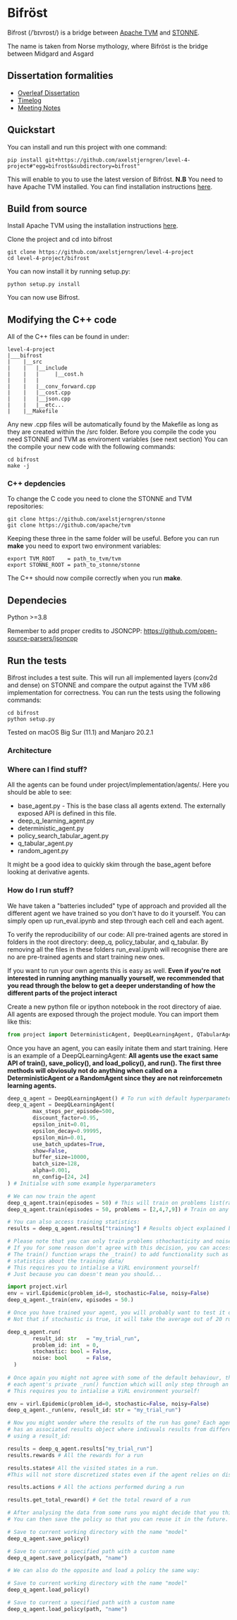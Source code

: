 # Bifröst

Bifrost (/ˈbɪvrɒst/) is a bridge between [Apache TVM](https://tvm.apache.org) and [STONNE]().

The name is taken from Norse mythology, where Bifröst is the bridge between Midgard and Asgard

## Dissertation formalities
* [Overleaf Dissertation](https://www.overleaf.com/project/5f756faefef3ec00014e888a)
* [Timelog](https://github.com/axelstjerngren/level-4-project/wiki/Timelog)
* [Meeting Notes](https://github.com/axelstjerngren/level-4-project/wiki/Meeting-Notes)


## Quickstart
You can install and run this project with one command:
```
pip install git+https://github.com/axelstjerngren/level-4-project#"egg=bifrost&subdirectory=bifrost"
```
This will enable to you to use the latest version of Bifröst. 
**N.B** You need to have Apache TVM installed. You can find installation instructions [here](https://tvm.apache.org/docs/install/index.html).

## Build from source

Install Apache TVM using the installation instructions [here](https://tvm.apache.org/docs/install/index.html).

Clone the project and cd into bifrost
```
git clone https://github.com/axelstjerngren/level-4-project
cd level-4-project/bifrost
```
You can now install it by running setup.py:
```
python setup.py install 
```
You can now use Bifrost.


## Modifying the C++ code 
All of the C++ files can be found in under:
```
level-4-project
|___bifrost
|    |__src
|    |   |__include
|    |   |     |__cost.h
|    |   |
|    |   |__conv_forward.cpp
|    |   |__cost.cpp
|    |   |__json.cpp
|    |   |__etc...
|    |__Makefile
```

Any new .cpp files will be automatically found by the Makefile as long as they are created within the /src folder. Before you compile the code you need STONNE and TVM as enviroment variables (see next section) You can the compile your new code with the following commands:
```
cd bifrost
make -j
```

### C++ depdencies 
To change the C code you need to clone the STONNE and TVM repositories:
```
git clone https://github.com/axelstjerngren/stonne
git clone https://github.com/apache/tvm
```
Keeping these three in the same folder will be useful.
Before you can run **make** you need to export two environment variables:
```
export TVM_ROOT    = path_to_tvm/tvm
export STONNE_ROOT = path_to_stonne/stonne
```
The C++ should now compile correctly when you run **make**.



## Dependecies
Python >=3.8

Remember to add proper credits to JSONCPP: https://github.com/open-source-parsers/jsoncpp



## Run the tests
Bifrost includes a test suite. This will run all implemented layers (conv2d and dense) on STONNE and compare the output against the TVM x86 implementation for correctness. You can run the tests using the following commands:
```
cd bifrost
python setup.py
```
Tested on macOS Big Sur (11.1) and Manjaro 20.2.1 

### Architecture

### Where can I find stuff?
All the agents can be found under project/implementation/agents/. Here you should be able to see:

* base_agent.py - This is the base class all agents extend. The externally exposed API is defined in this file.
* deep_q_learning_agent.py
* deterministic_agent.py
* policy_search_tabular_agent.py
* q_tabular_agent.py
* random_agent.py

It might be a good idea to quickly skim through the base_agent before looking at derivative agents.

### How do I run stuff?
We have taken a "batteries included" type of approach and provided all the different agent we have trained so you don't have to do it yourself. You can simply open up run_eval.ipynb and step through each cell and each agent.

To verify the reproducibility of our code:
All pre-trained agents are stored in folders in the root directory: deep_q, policy_tabular, and q_tabular. By removing all the files in these folders run_eval.ipynb will recognise there are no are pre-trained agents and start training new ones.

If you want to run your own agents this is easy as well. **Even if you're not interested in running anything manually yourself, we recommended that you read through the below to get a deeper understanding of how the different parts of the project interact**

Create a new python file or ipython notebook in the root directory of aiae. All agents are exposed through the project module. You can import them like this:

``` python
from project import DeterministicAgent, DeepQLearningAgent, QTabularAgent, RandomAgent, PolicySearchTabularAgent.
```
Once you have an agent, you can easily initate them and start training. Here is an example of a DeepQLearningAgent:
**All agents use the exact same API of train(), save_policy(), and load_policy(), and run(). The first three methods will obviosuly not do anything when called on a DeterministicAgent or a RandomAgent since they are not reinforcemetn learning agents.**

``` python
deep_q_agent = DeepQLearningAgent() # To run with default hyperparameters
deep_q_agent = DeepQLearningAgent(
        max_steps_per_episode=500,
        discount_factor=0.95,
        epsilon_init=0.01,
        epsilon_decay=0.99995,
        epsilon_min=0.01,
        use_batch_updates=True,
        show=False,
        buffer_size=10000,
        batch_size=128,
        alpha=0.001,
        nn_config=[24, 24]
) # Initialse with some example hyperparameters

# We can now train the agent
deep_q_agent.train(episodes = 50) # This will train on problems list(range(1,10))
deep_q_agent.train(episodes = 50, problems = [2,4,7,9]) # Train on any combinations of specific problems.

# You can also access training statistics:
results = deep_q_agent.results["training"] # Results object explained below

# Please note that you can only train problems sthochasticity and noise set to False. 
# If you for some reason don't agree with this decision, you can access the agent's private _train() function. 
# The train() function wraps the _train() to add functionality such as training on multiple problems and saving 
# statistics about the training data/
# This requires you to intialise a ViRL environment yourself!
# Just because you can doesn't mean you should...

import project.virl 
env = virl.Epidemic(problem_id=0, stochastic=False, noisy=False)
deep_q_agent._train(env, episodes = 50.)

# Once you have trained your agent, you will probably want to test it out!
# Not that if stochastic is true, it will take the average out of 20 runs. 

deep_q_agent.run(
        result_id: str   = "my_trial_run",
        problem_id: int  = 0,
        stochastic: bool = False,
        noise: bool      = False,
  )
  
# Once again you might not agree with some of the default behaviour, then you use
# each agent's private _run() function which will only step through an environment once.
# This requires you to intialise a ViRL environment yourself!

env = virl.Epidemic(problem_id=0, stochastic=False, noisy=False)
deep_q_agent._run(env, result_id: str = "my_trial_run")

# Now you might wonder where the results of the run has gone? Each agent
# has an associated results object where indivuals results from different runs can be accessed
# using a result_id:

results = deep_q_agent.results["my_trial_run"]
results.rewards # All the rewards for a run

results.states# All the visited states in a run. 
#This will not store discretized states even if the agent relies on discretization.

results.actions # All the actions performed during a run

results.get_total_reward() # Get the total reward of a run

# After analysing the data from some runs you might decide that you think the agent performs well. 
# You can then save the policy so that you can reuse it in the future.

# Save to current working directory with the name "model"
deep_q_agent.save_policy()

# Save to current a specified path with a custom name
deep_q_agent.save_policy(path, "name")

# We can also do the opposite and load a policy the same way:

# Save to current working directory with the name "model"
deep_q_agent.load_policy()

# Save to current a specified path with a custom name
deep_q_agent.load_policy(path, "name")


```




